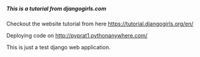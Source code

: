 
##### This is a tutorial from djangogirls.com

Checkout the website tutorial from here https://tutorial.djangogirls.org/en/

Deploying code on http://pyprat1.pythonanywhere.com/

This is just a test django web application.

